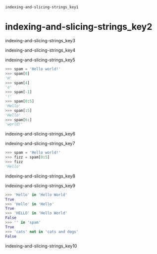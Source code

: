 ```ngMeta
indexing-and-slicing-strings_key1
```
# indexing-and-slicing-strings_key2
indexing-and-slicing-strings_key3


indexing-and-slicing-strings_key4

indexing-and-slicing-strings_key5

```python
>>> spam = 'Hello world!'
>>> spam[0]
'H'
>>> spam[4]
'o'
>>> spam[-1]
'!'
>>> spam[0:5]
'Hello'
>>> spam[:5]
'Hello'
>>> spam[6:]
'world!'
```
indexing-and-slicing-strings_key6

indexing-and-slicing-strings_key7

```python
>>> spam = 'Hello world!'
>>> fizz = spam[0:5]
>>> fizz
'Hello'
```
indexing-and-slicing-strings_key8

indexing-and-slicing-strings_key9

```python
>>> 'Hello' in 'Hello World'
True
>>> 'Hello' in 'Hello'
True
>>> 'HELLO' in 'Hello World'
False
>>> '' in 'spam'
True
>>> 'cats' not in 'cats and dogs'
False
```
indexing-and-slicing-strings_key10

